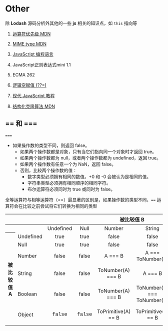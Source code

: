 # Other
 除 **Lodash** 源码分析外其他的一些 **js** 相关的知识点，如 `this` 指向等
 
 1. [运算符优先级 MDN](https://developer.mozilla.org/zh-CN/docs/Web/JavaScript/Reference/Operators/Operator_Precedence#table)
 2. [MIME type MDN](https://developer.mozilla.org/zh-CN/docs/Web/HTTP/Basics_of_HTTP/MIME_types/Common_types)
 3. [JavaScript 编程语言](https://github.com/javascript-tutorial/zh.javascript.info)
 4. <a download target="_blank" :href="$withBase('/assets/JavaScript正则表达式迷你书（1.1版）.pdf')">JavaScript正则表达式mini 1.1</a>
 5. <a download target="_blank" :href="$withBase('/assets/ECMA-262.pdf')">ECMA 262</a>
 
 6. [逻辑空赋值 (??=)](https://developer.mozilla.org/zh-CN/docs/Web/JavaScript/Reference/Operators/Logical_nullish_assignment)
 7. [现代 JavaScript 教程](https://zh.javascript.info/)
 8. [结构化克隆算法 MDN](https://developer.mozilla.org/zh-CN/docs/Web/Guide/API/DOM/The_structured_clone_algorithm)
 
 ## == 和 ===
 
 `===`
  - 如果操作数的类型不同，则返回 false。
     - 如果两个操作数都是对象，只有当它们指向同一个对象时才返回 true。
     - 如果两个操作数都为 null，或者两个操作数都为 undefined，返回 true。
     - 如果两个操作数有任意一个为 NaN，返回 false。
     - 否则，比较两个操作数的值：
         - 数字类型必须拥有相同的数值。+0 和 -0 会被认为是相同的值。
         - 字符串类型必须拥有相同顺序的相同字符。
         - 布尔运算符必须同时为 true 或同时为 false。
         
 全等运算符与相等运算符（==）最显著的区别是，如果操作数的类型不同，`==` 运算符会在比较之前尝试将它们转换为相同的类型
 
 <table class="standard-table">
  <thead>
   <tr>
    <th scope="row"></th>
    <th colspan="7" scope="col" style="text-align: center;">被比较值 B</th>
   </tr>
  </thead>
  <tbody>
   <tr>
    <th scope="row"></th>
    <td></td>
    <td style="text-align: center;">Undefined</td>
    <td style="text-align: center;">Null</td>
    <td style="text-align: center;">Number</td>
    <td style="text-align: center;">String</td>
    <td style="text-align: center;">Boolean</td>
    <td style="text-align: center;">Object</td>
   </tr>
   <tr>
    <th colspan="1" rowspan="6" scope="row"> 被比较值 A</th>
    <td>Undefined</td>
    <td style="text-align: center;">true</td>
    <td style="text-align: center;">true</td>
    <td style="text-align: center;">false</td>
    <td style="text-align: center;">false</td>
    <td style="text-align: center;">false</td>
    <td style="text-align: center;">IsFalsy(B)</td>
   </tr>
   <tr>
    <td>Null</td>
    <td style="text-align: center;">true</td>
    <td style="text-align: center;">true</td>
    <td style="text-align: center;">false</td>
    <td style="text-align: center;">false</td>
    <td style="text-align: center;">false</td>
    <td style="text-align: center;">IsFalsy(B)</td>
   </tr>
   <tr>
    <td>Number</td>
    <td style="text-align: center;">false</td>
    <td style="text-align: center;">false</td>
    <td style="text-align: center;">A === B</td>
    <td style="text-align: center;">A === ToNumber(B)</td>
    <td style="text-align: center;">A=== ToNumber(B) </td>
    <td style="text-align: center;">A== ToPrimitive(B)</td>
   </tr>
   <tr>
    <td>String</td>
    <td style="text-align: center;">false</td>
    <td style="text-align: center;">false</td>
    <td style="text-align: center;">ToNumber(A) === B</td>
    <td style="text-align: center;">A === B</td>
    <td style="text-align: center;">ToNumber(A) === ToNumber(B)</td>
    <td style="text-align: center;">ToPrimitive(B) == A</td>
   </tr>
   <tr>
    <td>Boolean</td>
    <td style="text-align: center;">false</td>
    <td style="text-align: center;">false</td>
    <td style="text-align: center;">ToNumber(A) === B</td>
    <td style="text-align: center;">ToNumber(A) === ToNumber(B)</td>
    <td style="text-align: center;">A === B</td>
    <td style="text-align: center;">ToNumber(A) == ToPrimitive(B)</td>
   </tr>
   <tr>
    <td>Object</td>
    <td style="text-align: center;"><font face="Consolas, Liberation Mono, Courier, monospace">false</font></td>
    <td style="text-align: center;"><font face="Consolas, Liberation Mono, Courier, monospace">false</font></td>
    <td style="text-align: center;">ToPrimitive(A) == B</td>
    <td style="text-align: center;">ToPrimitive(A) == B</td>
    <td style="text-align: center;">ToPrimitive(A) == ToNumber(B)</td>
    <td style="text-align: center;">
     <p>A === B</p>
    </td>
   </tr>
  </tbody>
 </table>
